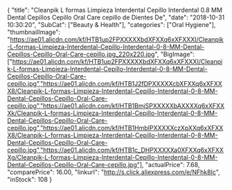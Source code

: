 {
	"title": "Cleanpik L formas Limpieza Interdental Cepillo Interdental 0.8 MM Dental Cepillos Cepillo Oral Care cepillo de Dientes De",
	"date": "2018-10-31 10:30:20",
	"SubCat": ["Beauty & Health"],
	"categories": ["Oral Hygiene"],
	"thumbnailImage": "https://ae01.alicdn.com/kf/HTB1up2FPXXXXXbdXFXXq6xXFXXXI/Cleanpik-L-formas-Limpieza-Interdental-Cepillo-Interdental-0-8-MM-Dental-Cepillos-Cepillo-Oral-Care-cepillo.jpg_220x220.jpg",
	"BigImage": ["https://ae01.alicdn.com/kf/HTB1up2FPXXXXXbdXFXXq6xXFXXXI/Cleanpik-L-formas-Limpieza-Interdental-Cepillo-Interdental-0-8-MM-Dental-Cepillos-Cepillo-Oral-Care-cepillo.jpg","https://ae01.alicdn.com/kf/HTB1J2fDPXXXXXcbXFXXq6xXFXXX8/Cleanpik-L-formas-Limpieza-Interdental-Cepillo-Interdental-0-8-MM-Dental-Cepillos-Cepillo-Oral-Care-cepillo.jpg","https://ae01.alicdn.com/kf/HTB1BmjSPXXXXXbAXXXXq6xXFXXXk/Cleanpik-L-formas-Limpieza-Interdental-Cepillo-Interdental-0-8-MM-Dental-Cepillos-Cepillo-Oral-Care-cepillo.jpg","https://ae01.alicdn.com/kf/HTB1HmbIPXXXXXczXpXXq6xXFXXX8/Cleanpik-L-formas-Limpieza-Interdental-Cepillo-Interdental-0-8-MM-Dental-Cepillos-Cepillo-Oral-Care-cepillo.jpg","https://ae01.alicdn.com/kf/HTB1c_DHPXXXXXa0XFXXq6xXFXXXg/Cleanpik-L-formas-Limpieza-Interdental-Cepillo-Interdental-0-8-MM-Dental-Cepillos-Cepillo-Oral-Care-cepillo.jpg"],
	"actualPrice": 7.68,
	"comparePrice": 16.00,
	"linkurl": "http://s.click.aliexpress.com/e/NFhk8Ic",
	"inStock": 108
}
